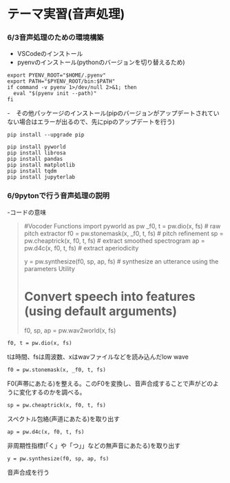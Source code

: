 
# テーマ実習(音声処理)
### 6/3音声処理のための環境構築
- VSCodeのインストール
- pyenvのインストール(pythonのバージョンを切り替えるため)
```
export PYENV_ROOT="$HOME/.pyenv"
export PATH="$PYENV_ROOT/bin:$PATH"
if command -v pyenv 1>/dev/null 2>&1; then
  eval "$(pyenv init --path)"
fi
```
-　その他パッケージのインストール(pipのバージョンがアップデートされていない場合はエラーが出るので、先にpipのアップデートを行う)
```
pip install --upgrade pip
```
```
pip install pyworld
pip install librosa
pip install pandas
pip install matplotlib
pip install tqdm
pip install jupyterlab
```
### 6/9pytonで行う音声処理の説明

-コードの意味

>#Vocoder Functions
>import pyworld as pw
>_f0, t = pw.dio(x, fs)    # raw pitch extractor
>f0 = pw.stonemask(x, _f0, t, fs)  # pitch refinement
>sp = pw.cheaptrick(x, f0, t, fs)  # extract smoothed spectrogram
>ap = pw.d4c(x, f0, t, fs)         # extract aperiodicity
>
>y = pw.synthesize(f0, sp, ap, fs) # synthesize an utterance using the parameters
>Utility
># Convert speech into features (using default arguments)
>f0, sp, ap = pw.wav2world(x, fs)

```
f0, t = pw.dio(x, fs)
```
tは時間、fsは周波数、xはwavファイルなどを読み込んだlow wave
```
f0 = pw.stonemask(x, _f0, t, fs)
```
F0(声帯にあたる)を整える。このF0を変換し、音声合成することで声がどのように変化するのかを調べる。
```
sp = pw.cheaptrick(x, f0, t, fs)
```
スペクトル包絡(声道にあたる)を取り出す
```
ap = pw.d4c(x, f0, t, fs)
```
非周期性指標(「く」や「つ」」などの無声音にあたる)を取り出す
```
y = pw.synthesize(f0, sp, ap, fs)
```
音声合成を行う

